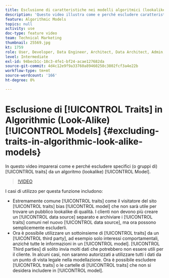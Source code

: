 ```yaml
---
title: Esclusione di caratteristiche nei modelli algoritmici (lookalike)
description: 'Questo video illustra come e perché escludere caratteristiche specifiche (o gruppi di) da un modello algoritmico (lookalike). '
feature: Algorithmic Models
topics: null
activity: use
doc-type: feature video
team: Technical Marketing
thumbnail: 25569.jpg
kt: 1759
role: User, Developer, Data Engineer, Architect, Data Architect, Admin, Leader
level: Intermediate
exl-id: 94becb1c-18c3-4fe1-bf24-acae127682da
source-git-commit: 4d4c12e9f9a33760a89460258c3802fcf3a4e22b
workflow-type: tm+mt
source-wordcount: '166'
ht-degree: 0%

---
```


# Esclusione di [!UICONTROL Traits] in Algorithmic (Look-Alike) [!UICONTROL Models] {#excluding-traits-in-algorithmic-look-alike-models}

In questo video imparerai come e perché escludere specifici (o gruppi di) [!UICONTROL traits] da un algoritmo (lookalike) [!UICONTROL Model].

>[!VIDEO](https://video.tv.adobe.com/v/25569/?quality=12)

I casi di utilizzo per questa funzione includono:

* Estremamente comune [!UICONTROL traits] come il visitatore del sito [!UICONTROL traits] bias [!UICONTROL model] che non sarà utile per trovare un pubblico lookalike di qualità. I clienti non devono più creare un [!UICONTROL data source] separato e archiviare i [!UICONTROL traits] comuni nel nuovo [!UICONTROL data source], ma ora possono semplicemente escluderli.
* Ora è possibile utilizzare un sottoinsieme di [!UICONTROL traits] da un [!UICONTROL third party], ad esempio solo interessi comportamentali, anziché tutte le informazioni in un [!UICONTROL model]. [!UICONTROL Third parties] di solito invia molti dati che potrebbero non essere utili per il cliente. In alcuni casi, non saranno autorizzati a utilizzare tutti i dati da un punto di vista legale nella modellazione. Ora è possibile escludere [!UICONTROL traits] o le cartelle di [!UICONTROL traits] che non si desidera includere in [!UICONTROL model].
